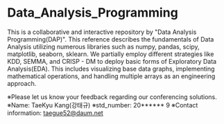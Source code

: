 # Data_Analysis_Programming
This is a collaborative and interactive repository by "Data Analysis Programming(DAP)". This reference describes the fundamentals of Data Analysis utilizing numerous libraries such as numpy, pandas, scipy, matplotlib, seaborn, sklearn. We partially employ different strategies like KDD, SEMMA, and CRISP - DM to deploy basic forms of Exploratory Data Analysis(EDA). This includes visualizing base data graphs, implementing mathematical operations, and handling multiple arrays as an engineering approach. 

※Please let us know your feedback regarding our conferencing solutions.
※Name: TaeKyu Kang(강태규) ※std_number: 20****** 9 ※Contact information: taegue52@daum.net
